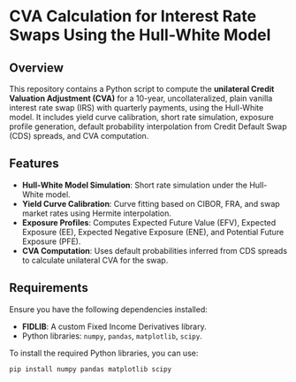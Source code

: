 # CVA Calculation for Interest Rate Swaps Using the Hull-White Model

## Overview

This repository contains a Python script to compute the **unilateral Credit Valuation Adjustment (CVA)** for a 10-year, uncollateralized, plain vanilla interest rate swap (IRS) with quarterly payments, using the Hull-White model. It includes yield curve calibration, short rate simulation, exposure profile generation, default probability interpolation from Credit Default Swap (CDS) spreads, and CVA computation.

## Features

- **Hull-White Model Simulation**: Short rate simulation under the Hull-White model.
- **Yield Curve Calibration**: Curve fitting based on CIBOR, FRA, and swap market rates using Hermite interpolation.
- **Exposure Profiles**: Computes Expected Future Value (EFV), Expected Exposure (EE), Expected Negative Exposure (ENE), and Potential Future Exposure (PFE).
- **CVA Computation**: Uses default probabilities inferred from CDS spreads to calculate unilateral CVA for the swap.

## Requirements

Ensure you have the following dependencies installed:

- **FIDLIB**: A custom Fixed Income Derivatives library.
- Python libraries: `numpy`, `pandas`, `matplotlib`, `scipy`.

To install the required Python libraries, you can use:
```bash
pip install numpy pandas matplotlib scipy
